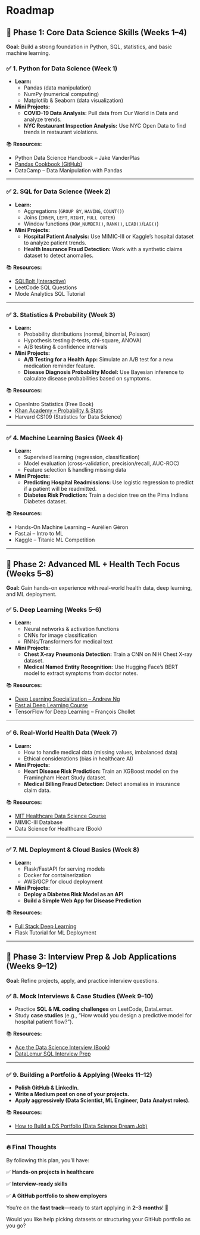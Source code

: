 # Roadmap

## **📌 Phase 1: Core Data Science Skills (Weeks 1–4)**

**Goal:** Build a strong foundation in Python, SQL, statistics, and basic machine learning.

### ✅ **1. Python for Data Science (Week 1)**

- **Learn:**
    - Pandas (data manipulation)
    - NumPy (numerical computing)
    - Matplotlib & Seaborn (data visualization)
- **Mini Projects:**
    - **COVID-19 Data Analysis:** Pull data from Our World in Data and analyze trends.
    - **NYC Restaurant Inspection Analysis:** Use NYC Open Data to find trends in restaurant violations.

📚 **Resources:**

- Python Data Science Handbook – Jake VanderPlas
- [Pandas Cookbook (GitHub)](https://github.com/jvns/pandas-cookbook)
- DataCamp – Data Manipulation with Pandas

---

### ✅ **2. SQL for Data Science (Week 2)**

- **Learn:**
    - Aggregations (`GROUP BY`, `HAVING`, `COUNT()`)
    - Joins (`INNER`, `LEFT`, `RIGHT`, `FULL OUTER`)
    - Window functions (`ROW_NUMBER()`, `RANK()`, `LEAD()`/`LAG()`)
- **Mini Projects:**
    - **Hospital Patient Analysis:** Use MIMIC-III or Kaggle’s hospital dataset to analyze patient trends.
    - **Health Insurance Fraud Detection:** Work with a synthetic claims dataset to detect anomalies.

📚 **Resources:**

- [SQLBolt (Interactive)](https://sqlbolt.com/)
- LeetCode SQL Questions
- Mode Analytics SQL Tutorial

---

### ✅ **3. Statistics & Probability (Week 3)**

- **Learn:**
    - Probability distributions (normal, binomial, Poisson)
    - Hypothesis testing (t-tests, chi-square, ANOVA)
    - A/B testing & confidence intervals
- **Mini Projects:**
    - **A/B Testing for a Health App:** Simulate an A/B test for a new medication reminder feature.
    - **Disease Diagnosis Probability Model:** Use Bayesian inference to calculate disease probabilities based on symptoms.

📚 **Resources:**

- OpenIntro Statistics (Free Book)
- [Khan Academy – Probability & Stats](https://www.khanacademy.org/math/statistics-probability)
- Harvard CS109 (Statistics for Data Science)

---

### ✅ **4. Machine Learning Basics (Week 4)**

- **Learn:**
    - Supervised learning (regression, classification)
    - Model evaluation (cross-validation, precision/recall, AUC-ROC)
    - Feature selection & handling missing data
- **Mini Projects:**
    - **Predicting Hospital Readmissions:** Use logistic regression to predict if a patient will be readmitted.
    - **Diabetes Risk Prediction:** Train a decision tree on the Pima Indians Diabetes dataset.

📚 **Resources:**

- Hands-On Machine Learning – Aurélien Géron
- Fast.ai – Intro to ML
- Kaggle – Titanic ML Competition

---

## **📌 Phase 2: Advanced ML + Health Tech Focus (Weeks 5–8)**

**Goal:** Gain hands-on experience with real-world health data, deep learning, and ML deployment.

### ✅ **5. Deep Learning (Weeks 5–6)**

- **Learn:**
    - Neural networks & activation functions
    - CNNs for image classification
    - RNNs/Transformers for medical text
- **Mini Projects:**
    - **Chest X-ray Pneumonia Detection:** Train a CNN on NIH Chest X-ray dataset.
    - **Medical Named Entity Recognition:** Use Hugging Face’s BERT model to extract symptoms from doctor notes.

📚 **Resources:**

- [Deep Learning Specialization – Andrew Ng](https://www.deeplearning.ai/)
- [Fast.ai Deep Learning Course](https://course.fast.ai/)
- TensorFlow for Deep Learning – François Chollet

---

### ✅ **6. Real-World Health Data (Week 7)**

- **Learn:**
    - How to handle medical data (missing values, imbalanced data)
    - Ethical considerations (bias in healthcare AI)
- **Mini Projects:**
    - **Heart Disease Risk Prediction:** Train an XGBoost model on the Framingham Heart Study dataset.
    - **Medical Billing Fraud Detection:** Detect anomalies in insurance claim data.

📚 **Resources:**

- [MIT Healthcare Data Science Course](https://github.com/mitmedialab/healthcare-datascience)
- MIMIC-III Database
- Data Science for Healthcare (Book)

---

### ✅ **7. ML Deployment & Cloud Basics (Week 8)**

- **Learn:**
    - Flask/FastAPI for serving models
    - Docker for containerization
    - AWS/GCP for cloud deployment
- **Mini Projects:**
    - **Deploy a Diabetes Risk Model as an API**
    - **Build a Simple Web App for Disease Prediction**

📚 **Resources:**

- [Full Stack Deep Learning](https://fullstackdeeplearning.com/)
- Flask Tutorial for ML Deployment

---

## **📌 Phase 3: Interview Prep & Job Applications (Weeks 9–12)**

**Goal:** Refine projects, apply, and practice interview questions.

### ✅ **8. Mock Interviews & Case Studies (Week 9–10)**

- Practice **SQL & ML coding challenges** on LeetCode, DataLemur.
- Study **case studies** (e.g., “How would you design a predictive model for hospital patient flow?”).

📚 **Resources:**

- [Ace the Data Science Interview (Book)](https://www.acethedatascienceinterview.com/)
- [DataLemur SQL Interview Prep](https://datalemur.com/)

---

### ✅ **9. Building a Portfolio & Applying (Weeks 11–12)**

- **Polish GitHub & LinkedIn.**
- **Write a Medium post on one of your projects.**
- **Apply aggressively (Data Scientist, ML Engineer, Data Analyst roles).**

📚 **Resources:**

- [How to Build a DS Portfolio (Data Science Dream Job)](https://www.datasciencedreamjob.com/)

---

### **🔥 Final Thoughts**

By following this plan, you’ll have:

✅ **Hands-on projects in healthcare**

✅ **Interview-ready skills**

✅ **A GitHub portfolio to show employers**

You’re on the **fast track**—ready to start applying in **2–3 months**! 🚀

Would you like help picking datasets or structuring your GitHub portfolio as you go?
